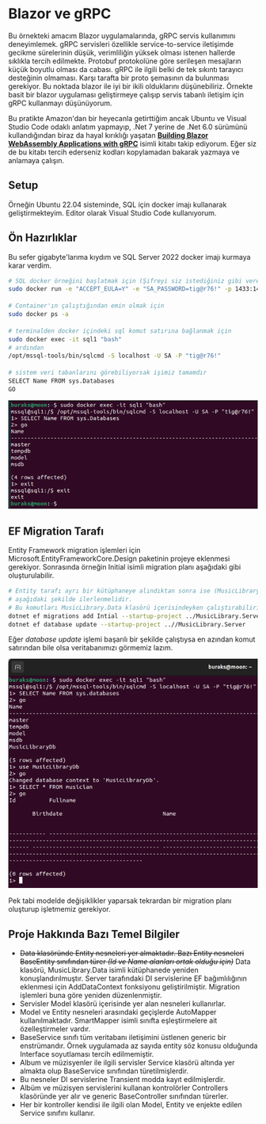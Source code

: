 # Blazor ve gRPC

Bu örnekteki amacım Blazor uygulamalarında, gRPC servis kullanımını deneyimlemek. gRPC servisleri özellikle service-to-service iletişimde gecikme sürelerinin düşük, verimliliğin yüksek olması istenen hallerde sıklıkla tercih edilmekte. Protobuf protokolüne göre serileşen mesajların küçük boyutlu olması da cabası. gRPC ile ilgili belki de tek sıkıntı tarayıcı desteğinin olmaması. Karşı tarafta bir proto şemasının da bulunması gerekiyor. Bu noktada blazor ile iyi bir ikili olduklarını düşünebiliriz. Örnekte basit bir blazor uygulaması geliştirmeye çalışıp servis tabanlı iletişim için gRPC kullanmayı düşünüyorum. 

Bu pratikte Amazon'dan bir heyecanla getirttiğim ancak Ubuntu ve Visual Studio Code odaklı anlatım yapmayıp, .Net 7 yerine de .Net 6.0 sürümünü kullandığından biraz da hayal kırıklığı yaşatan [**Building Blazor WebAssembly Applications with gRPC**](https://www.amazon.com.tr/Building-Blazor-WebAssembly-Applications-gRPC/dp/1804610550/ref=sr_1_1?__mk_tr_TR=%C3%85M%C3%85%C5%BD%C3%95%C3%91&crid=4X7VJ223EWP1&keywords=building+blazor+webassembly+applications+with+grpc&qid=1680897411&sprefix=building+blazor+webassembly+applications+with+grpc%2Caps%2C117&sr=8-1) isimli kitabı takip ediyorum. Eğer siz de bu kitabı tercih ederseniz kodları kopylamadan bakarak yazmaya ve anlamaya çalışın.

## Setup

Örneğin Ubuntu 22.04 sisteminde, SQL için docker imajı kullanarak geliştirmekteyim. Editor olarak Visual Studio Code kullanıyorum.

## Ön Hazırlıklar

Bu sefer gigabyte'larıma kıydım ve SQL Server 2022 docker imajı kurmaya karar verdim.

```bash
# SQL docker örneğini başlatmak için (Şifreyi siz istediğiniz gibi verebilir veya aynısını kullanabilirsiniz)
sudo docker run -e "ACCEPT_EULA=Y" -e "SA_PASSWORD=tig@r76!" -p 1433:1433 --name sql1 --hostname sql1 -d mcr.microsoft.com/mssql/server:2022-latest

# Container'ın çalıştığından emin olmak için
sudo docker ps -a

# terminalden docker içindeki sql komut satırına bağlanmak için
sudo docker exec -it sql1 "bash"
# ardından
/opt/mssql-tools/bin/sqlcmd -S localhost -U SA -P "tig@r76!"

# sistem veri tabanlarını görebiliyorsak işimiz tamamdır
SELECT Name FROM sys.Databases
GO
```

![assets/sql_cmd_01.png](assets/sql_cmd_01.png)

## EF Migration Tarafı

Entity Framework migration işlemleri için Microsoft.EntityFrameworkCore.Design paketinin projeye eklenmesi gerekiyor. Sonrasında örneğin Initial isimli migration planı aşağıdaki gibi oluşturulabilir.

```bash
# Entity tarafı ayrı bir kütüphaneye alındıktan sonra ise (MusicLibrary.Data)
# aşağıdaki şekilde ilerlenmelidir.
# Bu komutları MusicLibrary.Data klasörü içerisindeyken çalıştırabiliriz.
dotnet ef migrations add Intial --startup-project ../MusicLibrary.Server
dotnet ef database update --startup-project ..//MusicLibrary.Server
```

Eğer _database update_ işlemi başarılı bir şekilde çalıştıysa en azından komut satırından bile olsa veritabanımızı görmemiz lazım.

![assets/sql_cmd_02.png](assets/sql_cmd_02.png)

Pek tabi modelde değişiklikler yaparsak tekrardan bir migration planı oluşturup işletmemiz gerekiyor.

## Proje Hakkında Bazı Temel Bilgiler

- ~~Data klasöründe Entity nesneleri yer almaktadır. Bazı Entity nesneleri BaseEntity sınıfından türer _(Id ve Name alanları ortak olduğu için)_~~ Data klasörü, MusicLibrary.Data isimli kütüphanede yeniden konuşlandırılmuştır. Server tarafındaki DI servislerine EF bağımlılığının eklenmesi için AddDataContext fonksiyonu geliştirilmiştir. Migration işlemleri buna göre yeniden düzenlenmiştir.
- Servisler Model klasörü içerisinde yer alan nesneleri kullanırlar.
- Model ve Entity nesneleri arasındaki geçişlerde AutoMapper kullanılmaktadır. SmartMapper isimli sınıfta eşleştirmelere ait özelleştirmeler vardır.
- BaseService sınıfı tüm veritabanı iletişimini üstlenen generic bir enstrümandır. Örnek uygulamada az sayıda entity söz konusu olduğunda Interface soyutlaması tercih edilmemiştir.
- Album ve müzisyenler ile ilgili servisler Service klasörü altında yer almakta olup BaseService sınıfından türetilmişlerdir.
- Bu nesneler DI servislerine Transient modda kayıt edilmişlerdir.
- Albüm ve müzisyen servislerini kullanan kontrolörler Controllers klasöründe yer alır ve generic BaseController sınıfından türerler.
- Her bir kontroller kendisi ile ilgili olan Model, Entity ve enjekte edilen Service sınıfını kullanır.